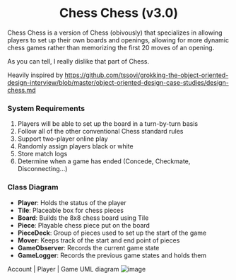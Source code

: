 <h1 align="center">Chess Chess (v3.0)</h1>

Chess Chess is a version of Chess (obivously) that specializes in allowing players to set up their own boards and openings, allowing for more dynamic chess games rather than memorizing the first 20 moves of an opening.

As you can tell, I really dislike that part of Chess.

Heavily inspired by https://github.com/tssovi/grokking-the-object-oriented-design-interview/blob/master/object-oriented-design-case-studies/design-chess.md
### System Requirements

1. Players will be able to set up the board in a turn-by-turn basis
2. Follow all of the other conventional Chess standard rules
3. Support two-player online play
4. Randomly assign players black or white
5. Store match logs
6. Determine when a game has ended (Concede, Checkmate, Disconnecting...)

### Class Diagram

- **Player**: Holds the status of the player
- **Tile**: Placeable box for chess pieces
- **Board**: Builds the 8x8 chess board using Tile
- **Piece**: Playable chess piece put on the board
- **PieceDeck**: Group of pieces used to set up the start of the game
- **Mover**: Keeps track of the start and end point of pieces
- **GameObserver**: Records the current game state
- **GameLogger**: Records the previous game states and holds them

Account | Player | Game UML diagram
![image](https://github.com/stantonzeng/chess-chess-v.3.0/assets/44949352/c1651617-32e5-4932-92a1-6de9e87c9e1e)

